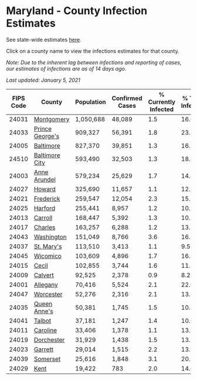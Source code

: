 # Maryland - County Infection Estimates

See state-wide estimates [here](/infections/us-md).

Click on a county name to view the infections estimates for that county.

*Note: Due to the inherent lag between infections and reporting of cases, our estimates of infections are as of 14 days ago.*

*Last updated: January 5, 2021*

|   FIPS Code |                             County |   Population |   Confirmed Cases |   % Currently Infected |   % Total Infected |
|-------------|------------------------------------|--------------|-------------------|------------------------|--------------------|
|       24031 |           [Montgomery](montgomery) |    1,050,688 |            48,089 |                    1.5 |               16.6 |
|       24033 | [Prince George's](prince-george's) |      909,327 |            56,391 |                    1.8 |               23.3 |
|       24005 |             [Baltimore](baltimore) |      827,370 |            39,851 |                    1.3 |               16.1 |
|       24510 |   [Baltimore City](baltimore-city) |      593,490 |            32,503 |                    1.3 |               18.6 |
|       24003 |       [Anne Arundel](anne-arundel) |      579,234 |            25,629 |                    1.7 |               14.4 |
|       24027 |                   [Howard](howard) |      325,690 |            11,657 |                    1.1 |               12.1 |
|       24021 |             [Frederick](frederick) |      259,547 |            12,054 |                    2.3 |               15.1 |
|       24025 |                 [Harford](harford) |      255,441 |             8,957 |                    1.2 |               10.7 |
|       24013 |                 [Carroll](carroll) |      168,447 |             5,392 |                    1.3 |               10.7 |
|       24017 |                 [Charles](charles) |      163,257 |             6,288 |                    1.2 |               13.1 |
|       24043 |           [Washington](washington) |      151,049 |             8,766 |                    3.6 |               16.2 |
|       24037 |           [St. Mary's](st.-mary's) |      113,510 |             3,413 |                    1.1 |                9.5 |
|       24045 |               [Wicomico](wicomico) |      103,609 |             4,896 |                    1.7 |               16.1 |
|       24015 |                     [Cecil](cecil) |      102,855 |             3,744 |                    1.6 |               11.1 |
|       24009 |                 [Calvert](calvert) |       92,525 |             2,378 |                    0.9 |                8.2 |
|       24001 |               [Allegany](allegany) |       70,416 |             5,524 |                    2.1 |               22.0 |
|       24047 |             [Worcester](worcester) |       52,276 |             2,316 |                    2.1 |               13.2 |
|       24035 |       [Queen Anne's](queen-anne's) |       50,381 |             1,745 |                    1.5 |               10.4 |
|       24041 |                   [Talbot](talbot) |       37,181 |             1,247 |                    1.4 |               10.0 |
|       24011 |               [Caroline](caroline) |       33,406 |             1,378 |                    1.1 |               13.9 |
|       24019 |           [Dorchester](dorchester) |       31,929 |             1,438 |                    1.5 |               13.7 |
|       24023 |                 [Garrett](garrett) |       29,014 |             1,515 |                    2.2 |               13.9 |
|       24039 |               [Somerset](somerset) |       25,616 |             1,848 |                    3.1 |               20.2 |
|       24029 |                       [Kent](kent) |       19,422 |               783 |                    2.0 |               14.0 |